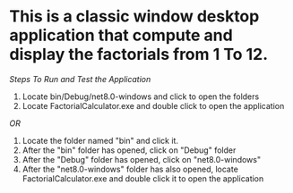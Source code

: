 # This is a classic window desktop application that compute and display the factorials from 1 To 12.


*Steps To Run and Test the Application* 

1. Locate bin/Debug/net8.0-windows and click to open the folders
2. Locate FactorialCalculator.exe and double click to open the application
   
 *OR*
1. Locate the folder named "bin" and click it.
2. After the "bin" folder has opened, click on "Debug" folder
3. After the "Debug" folder has opened, click on "net8.0-windows"
4. After the "net8.0-windows" folder has also opened, locate FactorialCalculator.exe and double click it to open the application
